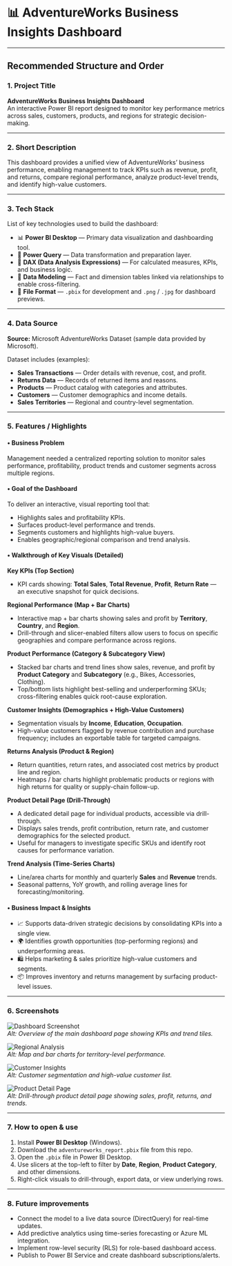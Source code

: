 # 📊 AdventureWorks Business Insights Dashboard

---

## Recommended Structure and Order

### 1. Project Title
**AdventureWorks Business Insights Dashboard**  
An interactive Power BI report designed to monitor key performance metrics across sales, customers, products, and regions for strategic decision-making.

---

### 2. Short Description
This dashboard provides a unified view of AdventureWorks’ business performance, enabling management to track KPIs such as revenue, profit, and returns, compare regional performance, analyze product-level trends, and identify high-value customers.

---

### 3. Tech Stack
List of key technologies used to build the dashboard:

- 📊 **Power BI Desktop** — Primary data visualization and dashboarding tool.  
- 📂 **Power Query** — Data transformation and preparation layer.  
- 🧮 **DAX (Data Analysis Expressions)** — For calculated measures, KPIs, and business logic.  
- 📝 **Data Modeling** — Fact and dimension tables linked via relationships to enable cross-filtering.  
- 📁 **File Format** — `.pbix` for development and `.png` / `.jpg` for dashboard previews.

---

### 4. Data Source
**Source:** Microsoft AdventureWorks Dataset (sample data provided by Microsoft).

Dataset includes (examples):
- **Sales Transactions** — Order details with revenue, cost, and profit.  
- **Returns Data** — Records of returned items and reasons.  
- **Products** — Product catalog with categories and attributes.  
- **Customers** — Customer demographics and income details.  
- **Sales Territories** — Regional and country-level segmentation.

---

### 5. Features / Highlights

#### • Business Problem  
Management needed a centralized reporting solution to monitor sales performance, profitability, product trends and customer segments across multiple regions.

#### • Goal of the Dashboard  
To deliver an interactive, visual reporting tool that:  
- Highlights sales and profitability KPIs.  
- Surfaces product-level performance and trends.  
- Segments customers and highlights high-value buyers.  
- Enables geographic/regional comparison and trend analysis.

#### • Walkthrough of Key Visuals (Detailed)

**Key KPIs (Top Section)**  
- KPI cards showing: **Total Sales**, **Total Revenue**, **Profit**, **Return Rate** — an executive snapshot for quick decisions.

**Regional Performance (Map + Bar Charts)**  
- Interactive map + bar charts showing sales and profit by **Territory**, **Country**, and **Region**.  
- Drill-through and slicer-enabled filters allow users to focus on specific geographies and compare performance across regions.

**Product Performance (Category & Subcategory View)**  
- Stacked bar charts and trend lines show sales, revenue, and profit by **Product Category** and **Subcategory** (e.g., Bikes, Accessories, Clothing).  
- Top/bottom lists highlight best-selling and underperforming SKUs; cross-filtering enables quick root-cause exploration.

**Customer Insights (Demographics + High-Value Customers)**  
- Segmentation visuals by **Income**, **Education**, **Occupation**.  
- High-value customers flagged by revenue contribution and purchase frequency; includes an exportable table for targeted campaigns.

**Returns Analysis (Product & Region)**  
- Return quantities, return rates, and associated cost metrics by product line and region.  
- Heatmaps / bar charts highlight problematic products or regions with high returns for quality or supply-chain follow-up.

**Product Detail Page (Drill-Through)**  
- A dedicated detail page for individual products, accessible via drill-through.  
- Displays sales trends, profit contribution, return rate, and customer demographics for the selected product.  
- Useful for managers to investigate specific SKUs and identify root causes for performance variation.

**Trend Analysis (Time-Series Charts)**  
- Line/area charts for monthly and quarterly **Sales** and **Revenue** trends.  
- Seasonal patterns, YoY growth, and rolling average lines for forecasting/monitoring.

#### • Business Impact & Insights
- 📈 Supports data-driven strategic decisions by consolidating KPIs into a single view.  
- 🌍 Identifies growth opportunities (top-performing regions) and underperforming areas.  
- 🛍️ Helps marketing & sales prioritize high-value customers and segments.  
- 📦 Improves inventory and returns management by surfacing product-level issues.

---

### 6. Screenshots


![Dashboard Screenshot](images/dashboard.png)  
*Alt: Overview of the main dashboard page showing KPIs and trend tiles.*

![Regional Analysis](images/regional.png)  
*Alt: Map and bar charts for territory-level performance.*

![Customer Insights](images/customers.png)  
*Alt: Customer segmentation and high-value customer list.*

![Product Detail Page](images/product_detail.png)  
*Alt: Drill-through product detail page showing sales, profit, returns, and trends.*

---

### 7. How to open & use
1. Install **Power BI Desktop** (Windows).  
2. Download the `adventureworks_report.pbix` file from this repo.  
3. Open the `.pbix` file in Power BI Desktop.  
4. Use slicers at the top-left to filter by **Date**, **Region**, **Product Category**, and other dimensions.  
5. Right-click visuals to drill-through, export data, or view underlying rows.

---

### 8. Future improvements
- Connect the model to a live data source (DirectQuery) for real-time updates.  
- Add predictive analytics using time-series forecasting or Azure ML integration.  
- Implement row-level security (RLS) for role-based dashboard access.  
- Publish to Power BI Service and create dashboard subscriptions/alerts.
